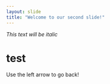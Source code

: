 ```yaml
---
layout: slide
title: "Welcome to our second slide!"
---
```

*This text will be italic*
# test

Use the left arrow to go back!
